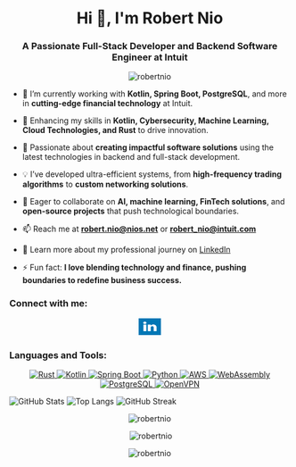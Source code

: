 <h1 align="center">Hi 👋, I'm Robert Nio</h1>
<h3 align="center">A Passionate Full-Stack Developer and Backend Software Engineer at Intuit</h3>

<p align="center"> <img src="https://komarev.com/ghpvc/?username=robertnio&label=Profile%20views&color=0e75b6&style=flat" alt="robertnio" /> </p>

- 🔭 I’m currently working with **Kotlin, Spring Boot, PostgreSQL**, and more in **cutting-edge financial technology** at Intuit.
- 🌱 Enhancing my skills in **Kotlin, Cybersecurity, Machine Learning, Cloud Technologies, and Rust** to drive innovation.
- 👀 Passionate about **creating impactful software solutions** using the latest technologies in backend and full-stack development.
- 💡 I’ve developed ultra-efficient systems, from **high-frequency trading algorithms** to **custom networking solutions**.
- 💞️ Eager to collaborate on **AI, machine learning, FinTech solutions**, and **open-source projects** that push technological boundaries.
- 📫 Reach me at **[robert.nio@nios.net](mailto:robert.nio@nios.net)** or **[robert_nio@intuit.com](mailto:robert_nio@intuit.com)**

- 📄 Learn more about my professional journey on [LinkedIn](https://www.linkedin.com/in/robert-nio-46029a)

- ⚡ Fun fact: **I love blending technology and finance, pushing boundaries to redefine business success.**

<h3 align="left">Connect with me:</h3>
<p align="center">
<a href="https://linkedin.com/in/robert-nio-46029a" target="blank"><img src="https://raw.githubusercontent.com/edent/SuperTinyIcons/master/images/svg/linkedin.svg" alt="LinkedIn Profile" height="30" width="40" /></a>
</p>

<h3 align="left">Languages and Tools:</h3>
<p align="center"> 
  <a href="https://www.rust-lang.org/" target="_blank"> <img src="https://www.vectorlogo.zone/logos/rust-lang/rust-lang-icon.svg" alt="Rust" width="40" height="40"/> </a>
  <a href="https://kotlinlang.org" target="_blank"> <img src="https://www.vectorlogo.zone/logos/kotlinlang/kotlinlang-icon.svg" alt="Kotlin" width="40" height="40"/> </a>
  <a href="https://spring.io/projects/spring-boot" target="_blank"> <img src="https://www.vectorlogo.zone/logos/springio/springio-icon.svg" alt="Spring Boot" width="40" height="40"/> </a>
  <a href="https://www.python.org/" target="_blank"> <img src="https://www.vectorlogo.zone/logos/python/python-icon.svg" alt="Python" width="40" height="40"/> </a>
  <a href="https://aws.amazon.com/" target="_blank"> <img src="https://www.vectorlogo.zone/logos/amazon_aws/amazon_aws-icon.svg" alt="AWS" width="40" height="40"/> </a>
  <a href="https://webassembly.org/" target="_blank"> <img src="https://www.vectorlogo.zone/logos/webassembly/webassembly-icon.svg" alt="WebAssembly" width="40" height="40"/> </a>
  <a href="https://www.postgresql.org/" target="_blank"> <img src="https://www.vectorlogo.zone/logos/postgresql/postgresql-icon.svg" alt="PostgreSQL" width="40" height="40"/> </a>
  <a href="https://openvpn.net/" target="_blank"> <img src="https://www.vectorlogo.zone/logos/openvpn/openvpn-icon.svg" alt="OpenVPN" width="40" height="40"/> </a>
</p>

![GitHub Stats](https://github-readme-stats.vercel.app/api?username=robertnio&show_icons=true&theme=radical)
![Top Langs](https://github-readme-stats.vercel.app/api/top-langs/?username=robertnio&layout=compact&theme=radical)
![GitHub Streak](https://github-readme-streak-stats.herokuapp.com/?user=robertnio&theme=radical)


<p align="center"><img src="https://github-readme-stats.vercel.app/api/top-langs?username=robertnio&show_icons=true&locale=en&layout=compact" alt="robertnio" /></p>

<p align="center">&nbsp;<img src="https://github-readme-stats.vercel.app/api?username=robertnio&show_icons=true&locale=en" alt="robertnio" /></p>

<p align="center"><img src="https://github-readme-streak-stats.herokuapp.com/?user=robertnio&" alt="robertnio" /></p>
